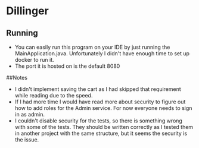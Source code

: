 # Dillinger
## Running
- You can easily run this program on your IDE by just running the MainApplication.java. Unfortunately I didn't have enough time to set up docker to run it.
- The port it is hosted on is the default 8080

##Notes
- I didn't implement saving the cart as I had skipped that requirement while reading due to the speed.
- If I had more time I would have read more about security to figure out how to add roles for the Admin service. For now everyone needs to sign in as admin.
- I couldn't disable security for the tests, so there is something wrong with some of the tests. They should be written correctly as I tested them in another project with the same structure, but it seems the security is the issue.

